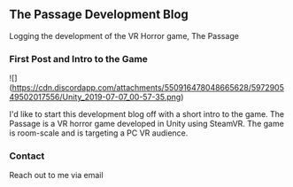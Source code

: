 ## The Passage Development Blog

Logging the development of the VR Horror game, The Passage

### First Post and Intro to the Game

![] (https://cdn.discordapp.com/attachments/550916478048665628/597290549502017556/Unity_2019-07-07_00-57-35.png)

I'd like to start this development blog off with a short intro to the game. The Passage is a VR horror game developed in Unity using SteamVR. The game is room-scale and is targeting a PC VR audience.



### Contact

Reach out to me via email


